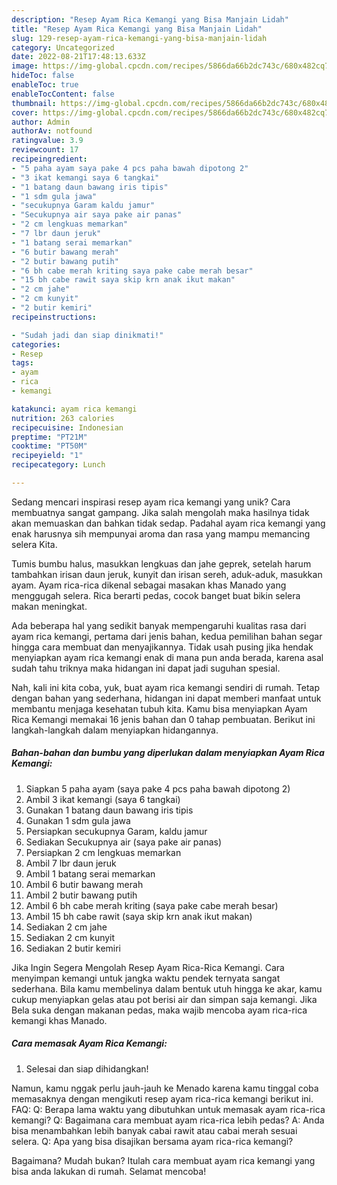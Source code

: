 ```yaml
---
description: "Resep Ayam Rica Kemangi yang Bisa Manjain Lidah"
title: "Resep Ayam Rica Kemangi yang Bisa Manjain Lidah"
slug: 129-resep-ayam-rica-kemangi-yang-bisa-manjain-lidah
category: Uncategorized
date: 2022-08-21T17:48:13.633Z
image: https://img-global.cpcdn.com/recipes/5866da66b2dc743c/680x482cq70/ayam-rica-kemangi-foto-resep-utama.jpg
hideToc: false
enableToc: true
enableTocContent: false
thumbnail: https://img-global.cpcdn.com/recipes/5866da66b2dc743c/680x482cq70/ayam-rica-kemangi-foto-resep-utama.jpg
cover: https://img-global.cpcdn.com/recipes/5866da66b2dc743c/680x482cq70/ayam-rica-kemangi-foto-resep-utama.jpg
author: Admin
authorAv: notfound
ratingvalue: 3.9
reviewcount: 17
recipeingredient:
- "5 paha ayam saya pake 4 pcs paha bawah dipotong 2"
- "3 ikat kemangi saya 6 tangkai"
- "1 batang daun bawang iris tipis"
- "1 sdm gula jawa"
- "secukupnya Garam kaldu jamur"
- "Secukupnya air saya pake air panas"
- "2 cm lengkuas memarkan"
- "7 lbr daun jeruk"
- "1 batang serai memarkan"
- "6 butir bawang merah"
- "2 butir bawang putih"
- "6 bh cabe merah kriting saya pake cabe merah besar"
- "15 bh cabe rawit saya skip krn anak ikut makan"
- "2 cm jahe"
- "2 cm kunyit"
- "2 butir kemiri"
recipeinstructions:

- "Sudah jadi dan siap dinikmati!"
categories:
- Resep
tags:
- ayam
- rica
- kemangi

katakunci: ayam rica kemangi 
nutrition: 263 calories
recipecuisine: Indonesian
preptime: "PT21M"
cooktime: "PT50M"
recipeyield: "1"
recipecategory: Lunch

---
```





Sedang mencari inspirasi resep ayam rica kemangi yang unik? Cara membuatnya sangat gampang. Jika salah mengolah maka hasilnya tidak akan memuaskan dan bahkan tidak sedap. Padahal ayam rica kemangi yang enak harusnya sih mempunyai aroma dan rasa yang mampu memancing selera Kita.





Tumis bumbu halus, masukkan lengkuas dan jahe geprek, setelah harum tambahkan irisan daun jeruk, kunyit dan irisan sereh, aduk-aduk, masukkan ayam. Ayam rica-rica dikenal sebagai masakan khas Manado yang menggugah selera. Rica berarti pedas, cocok banget buat bikin selera makan meningkat.

Ada beberapa hal yang sedikit banyak mempengaruhi kualitas rasa dari ayam rica kemangi, pertama dari jenis bahan, kedua pemilihan bahan segar hingga cara membuat dan menyajikannya. Tidak usah pusing jika hendak menyiapkan ayam rica kemangi enak di mana pun anda berada, karena asal sudah tahu triknya maka hidangan ini dapat jadi suguhan spesial.






Nah, kali ini kita coba, yuk, buat ayam rica kemangi sendiri di rumah. Tetap dengan bahan yang sederhana, hidangan ini dapat memberi manfaat untuk membantu menjaga kesehatan tubuh kita. Kamu bisa menyiapkan Ayam Rica Kemangi memakai 16 jenis bahan dan 0 tahap pembuatan. Berikut ini langkah-langkah dalam menyiapkan hidangannya.

<!--inarticleads1-->

##### Bahan-bahan dan bumbu yang diperlukan dalam menyiapkan Ayam Rica Kemangi:

1. Siapkan 5 paha ayam (saya pake 4 pcs paha bawah dipotong 2)
1. Ambil 3 ikat kemangi (saya 6 tangkai)
1. Gunakan 1 batang daun bawang iris tipis
1. Gunakan 1 sdm gula jawa
1. Persiapkan secukupnya Garam, kaldu jamur
1. Sediakan Secukupnya air (saya pake air panas)
1. Persiapkan 2 cm lengkuas memarkan
1. Ambil 7 lbr daun jeruk
1. Ambil 1 batang serai memarkan
1. Ambil 6 butir bawang merah
1. Ambil 2 butir bawang putih
1. Ambil 6 bh cabe merah kriting (saya pake cabe merah besar)
1. Ambil 15 bh cabe rawit (saya skip krn anak ikut makan)
1. Sediakan 2 cm jahe
1. Sediakan 2 cm kunyit
1. Sediakan 2 butir kemiri


Jika Ingin Segera Mengolah Resep Ayam Rica-Rica Kemangi. Cara menyimpan kemangi untuk jangka waktu pendek ternyata sangat sederhana. Bila kamu membelinya dalam bentuk utuh hingga ke akar, kamu cukup menyiapkan gelas atau pot berisi air dan simpan saja kemangi. Jika Bela suka dengan makanan pedas, maka wajib mencoba ayam rica-rica kemangi khas Manado. 

<!--inarticleads2-->

##### Cara memasak Ayam Rica Kemangi:


1. Selesai dan siap dihidangkan!

Namun, kamu nggak perlu jauh-jauh ke Menado karena kamu tinggal coba memasaknya dengan mengikuti resep ayam rica-rica kemangi berikut ini. FAQ: Q: Berapa lama waktu yang dibutuhkan untuk memasak ayam rica-rica kemangi? Q: Bagaimana cara membuat ayam rica-rica lebih pedas? A: Anda bisa menambahkan lebih banyak cabai rawit atau cabai merah sesuai selera. Q: Apa yang bisa disajikan bersama ayam rica-rica kemangi? 

Bagaimana? Mudah bukan? Itulah cara membuat ayam rica kemangi yang bisa anda lakukan di rumah. Selamat mencoba!

